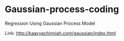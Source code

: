 # Gaussian-process-coding
Regression Using Gaussian Process Model

Link: http://kaavyachinniah.com/gaussian/index.html
